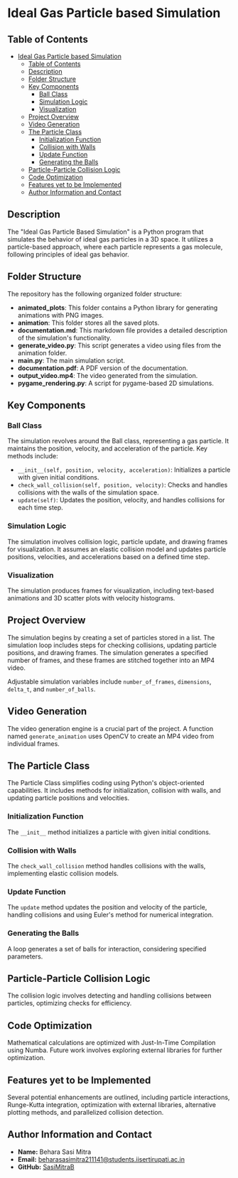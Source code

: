 # Ideal Gas Particle based Simulation

## Table of Contents

- [Ideal Gas Particle based Simulation](#ideal-gas-particle-based-simulation)
  - [Table of Contents](#table-of-contents)
  - [Description](#description)
  - [Folder Structure](#folder-structure)
  - [Key Components](#key-components)
    - [Ball Class](#ball-class)
    - [Simulation Logic](#simulation-logic)
    - [Visualization](#visualization)
  - [Project Overview](#project-overview)
  - [Video Generation](#video-generation)
  - [The Particle Class](#the-particle-class)
    - [Initialization Function](#initialization-function)
    - [Collision with Walls](#collision-with-walls)
    - [Update Function](#update-function)
    - [Generating the Balls](#generating-the-balls)
  - [Particle-Particle Collision Logic](#particle-particle-collision-logic)
  - [Code Optimization](#code-optimization)
  - [Features yet to be Implemented](#features-yet-to-be-implemented)
  - [Author Information and Contact](#author-information-and-contact)

## Description

The "Ideal Gas Particle Based Simulation" is a Python program that simulates the behavior of ideal gas particles in a 3D space. It utilizes a particle-based approach, where each particle represents a gas molecule, following principles of ideal gas behavior.

## Folder Structure

The repository has the following organized folder structure:

- **animated_plots**: This folder contains a Python library for generating animations with PNG images.
- **animation**: This folder stores all the saved plots.
- **documentation.md**: This markdown file provides a detailed description of the simulation's functionality.
- **generate_video.py**: This script generates a video using files from the animation folder.
- **main.py**: The main simulation script.
- **documentation.pdf**: A PDF version of the documentation.
- **output_video.mp4**: The video generated from the simulation.
- **pygame_rendering.py**: A script for pygame-based 2D simulations.

## Key Components

### Ball Class

The simulation revolves around the Ball class, representing a gas particle. It maintains the position, velocity, and acceleration of the particle. Key methods include:

- `__init__(self, position, velocity, acceleration)`: Initializes a particle with given initial conditions.
- `check_wall_collision(self, position, velocity)`: Checks and handles collisions with the walls of the simulation space.
- `update(self)`: Updates the position, velocity, and handles collisions for each time step.

### Simulation Logic

The simulation involves collision logic, particle update, and drawing frames for visualization. It assumes an elastic collision model and updates particle positions, velocities, and accelerations based on a defined time step.

### Visualization

The simulation produces frames for visualization, including text-based animations and 3D scatter plots with velocity histograms.

## Project Overview

The simulation begins by creating a set of particles stored in a list. The simulation loop includes steps for checking collisions, updating particle positions, and drawing frames. The simulation generates a specified number of frames, and these frames are stitched together into an MP4 video.

Adjustable simulation variables include `number_of_frames`, `dimensions`, `delta_t`, and `number_of_balls`.

## Video Generation

The video generation engine is a crucial part of the project. A function named `generate_animation` uses OpenCV to create an MP4 video from individual frames.

## The Particle Class

The Particle Class simplifies coding using Python's object-oriented capabilities. It includes methods for initialization, collision with walls, and updating particle positions and velocities.

### Initialization Function

The `__init__` method initializes a particle with given initial conditions.

### Collision with Walls

The `check_wall_collision` method handles collisions with the walls, implementing elastic collision models.

### Update Function

The `update` method updates the position and velocity of the particle, handling collisions and using Euler's method for numerical integration.

### Generating the Balls

A loop generates a set of balls for interaction, considering specified parameters.

## Particle-Particle Collision Logic

The collision logic involves detecting and handling collisions between particles, optimizing checks for efficiency.

## Code Optimization

Mathematical calculations are optimized with Just-In-Time Compilation using Numba. Future work involves exploring external libraries for further optimization.

## Features yet to be Implemented

Several potential enhancements are outlined, including particle interactions, Runge-Kutta integration, optimization with external libraries, alternative plotting methods, and parallelized collision detection.

## Author Information and Contact

- **Name:** Behara Sasi Mitra
- **Email:** beharasasimitra211141@students.iisertirupati.ac.in
- **GitHub:** [SasiMitraB](https://github.com/SasiMitraB)
